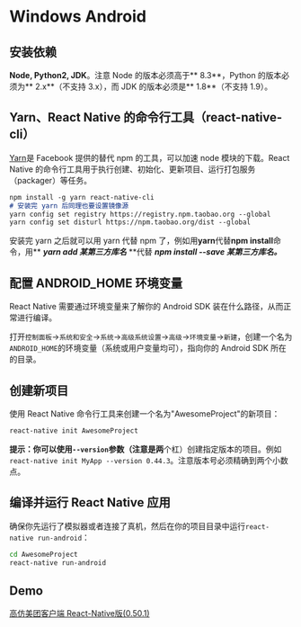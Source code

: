 # Windows Android

## 安装依赖

**Node, Python2, JDK**。注意 Node 的版本必须高于** 8.3**，Python 的版本必须为** 2.x**（不支持 3.x），而 JDK 的版本必须是** 1.8**（不支持 1.9）。

## Yarn、React Native 的命令行工具（react-native-cli）

[Yarn](http://yarnpkg.com/)是 Facebook 提供的替代 npm 的工具，可以加速 node 模块的下载。React Native 的命令行工具用于执行创建、初始化、更新项目、运行打包服务（packager）等任务。

```markdown
npm install -g yarn react-native-cli
# 安装完 yarn 后同理也要设置镜像源
yarn config set registry https://registry.npm.taobao.org --global
yarn config set disturl https://npm.taobao.org/dist --global
```

安装完 yarn 之后就可以用 yarn 代替 npm 了，例如用**yarn**代替**npm install**命令，用** **_**yarn add 某第三方库名**_** **代替 _**npm install --save 某第三方库名。**_

## 配置 ANDROID\_HOME 环境变量

React Native 需要通过环境变量来了解你的 Android SDK 装在什么路径，从而正常进行编译。

打开`控制面板`-&gt;`系统和安全`-&gt;`系统`-&gt;`高级系统设置`-&gt;`高级`-&gt;`环境变量`-&gt;`新建`，创建一个名为`ANDROID_HOME`的环境变量（系统或用户变量均可），指向你的 Android SDK 所在的目录。

## 创建新项目

使用 React Native 命令行工具来创建一个名为"AwesomeProject"的新项目：

```bash
react-native init AwesomeProject
```

**提示：**你可以使用`--version`参数（注意是**两**个杠）创建指定版本的项目。例如`react-native init MyApp --version 0.44.3`。注意版本号必须精确到两个小数点。

## 编译并运行 React Native 应用

确保你先运行了模拟器或者连接了真机，然后在你的项目目录中运行`react-native run-android`：

```bash
cd AwesomeProject
react-native run-android
```

## Demo

[高仿美团客户端 React-Native版\(0.50.1\)](https://github.com/huanxsd/MeiTuan)



